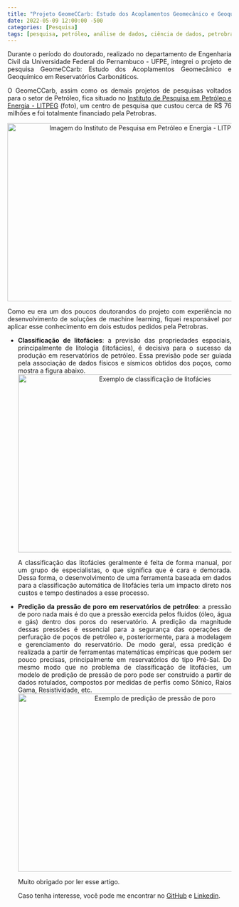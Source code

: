```yaml
---
title: "Projeto GeomeCCarb: Estudo dos Acoplamentos Geomecânico e Geoquímico em Reservatórios Carbonáticos"
date: 2022-05-09 12:00:00 -500
categories: [Pesquisa]
tags: [pesquisa, petróleo, análise de dados, ciência de dados, petrobras]
---
```


<div style="text-align: justify;">

<p> Durante o período do doutorado, realizado no departamento de Engenharia Civil da Universidade Federal do Pernambuco - UFPE, integrei o projeto de pesquisa GeomeCCarb: Estudo dos Acoplamentos Geomecânico e Geoquímico em Reservatórios Carbonáticos.

<p> O GeomeCCarb, assim como os demais projetos de pesquisas voltados para o setor de Petróleo, fica situado no <a href="https://www.ufpe.br/litpeg">Instituto de Pesquisa em Petróleo e Energia - LITPEG</a> (foto), um centro de pesquisa que custou cerca de R$ 76 milhões e foi totalmente financiado pela Petrobras.

<div style="text-align:center;">
  <img src="URL_DA_IMAGEM_LITPEG" alt="Imagem do Instituto de Pesquisa em Petróleo e Energia - LITPEG" width="600" height="400">
</div>

<p> Como eu era um dos poucos doutorandos do projeto com experiência no desenvolvimento de soluções de machine learning, fiquei responsável por aplicar esse conhecimento em dois estudos pedidos pela Petrobras.

<ul>

<li> <b>Classificação de litofácies</b>: a previsão das propriedades espaciais, principalmente de litologia (litofácies), é decisiva para o sucesso da produção em reservatórios de petróleo. Essa previsão pode ser guiada pela associação de dados físicos e sísmicos obtidos dos poços, como mostra a figura abaixo.

<div style="text-align:center;">
  <img src="URL_DA_IMAGEM_CLASSIFICACAO" alt="Exemplo de classificação de litofácies" width="600" height="400">
</div>

<p> A classificação das litofácies geralmente é feita de forma manual, por um grupo de especialistas, o que significa que é cara e demorada. Dessa forma, o desenvolvimento de uma ferramenta baseada em dados para a classificação automática de litofácies teria um impacto direto nos custos e tempo destinados a esse processo.

<li> <b>Predição da pressão de poro em reservatórios de petróleo</b>: a pressão de poro nada mais é do que a pressão exercida pelos fluidos (óleo, água e gás) dentro dos poros do reservatório. A predição da magnitude dessas pressões é essencial para a segurança das operações de perfuração de poços de petróleo e, posteriormente, para a modelagem e gerenciamento do reservatório. De modo geral, essa predição é realizada a partir de ferramentas matemáticas empíricas que podem ser pouco precisas, principalmente em reservatórios do tipo Pré-Sal. Do mesmo modo que no problema de classificação de litofácies, um modelo de predição de pressão de poro pode ser construído a partir de dados rotulados, compostos por medidas de perfis como Sônico, Raios Gama, Resistividade, etc.

<div style="text-align:center;">
  <img src="URL_DA_IMAGEM_PREDICAO" alt="Exemplo de predição de pressão de poro" width="600" height="400">
</div>

<p> Muito obrigado por ler esse artigo.

<p> Caso tenha interesse, você pode me encontrar no <a href="https://github.com/gallileugenesis">GitHub</a> e <a href="https://www.linkedin.com/in/gallileugenesis/">Linkedin</a>.
